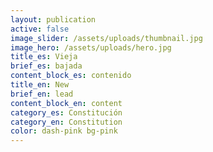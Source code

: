 ```yaml
---
layout: publication
active: false
image_slider: /assets/uploads/thumbnail.jpg
image_hero: /assets/uploads/hero.jpg
title_es: Vieja
brief_es: bajada
content_block_es: contenido
title_en: New
brief_en: lead
content_block_en: content
category_es: Constitución
category_en: Constitution
color: dash-pink bg-pink
---
```


